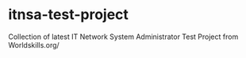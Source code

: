 # itnsa-test-project
Collection of latest IT Network System Administrator Test Project from Worldskills.org/
